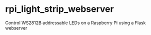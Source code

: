 # rpi_light_strip_webserver
Control WS2812B addressable LEDs on a Raspberry Pi using a Flask webserver
